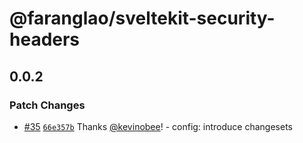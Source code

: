 # @faranglao/sveltekit-security-headers

## 0.0.2

### Patch Changes

- [#35](https://github.com/kevinobee/sveltekit-security-headers/pull/35) [`66e357b`](https://github.com/kevinobee/sveltekit-security-headers/commit/66e357bda7b31211c36704b05a6ed05a641e19e4) Thanks [@kevinobee](https://github.com/kevinobee)! - config: introduce changesets
